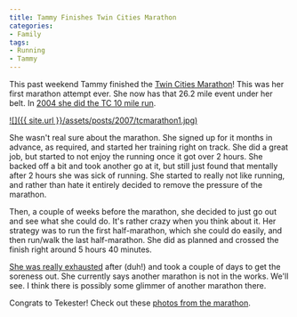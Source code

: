 ```yaml
---
title: Tammy Finishes Twin Cities Marathon
categories:
- Family
tags:
- Running
- Tammy
---
```


This past weekend Tammy finished the [Twin Cities Marathon](http://www.mtcmarathon.org/)! This was her first marathon attempt ever. She now has that 26.2 mile event under her belt. In [2004 she did the TC 10 mile run](/thingelstad/tc-10-mile-run).

[![]({{ site.url }}/assets/posts/2007/tcmarathon1.jpg)](http://www.mtcmarathon.org/)

She wasn't real sure about the marathon. She signed up for it months in advance, as required, and started her training right on track. She did a great job, but started to not enjoy the running once it got over 2 hours. She backed off a bit and took another go at it, but still just found that mentally after 2 hours she was sick of running. She started to really not like running, and rather than hate it entirely decided to remove the pressure of the marathon.

Then, a couple of weeks before the marathon, she decided to just go out and see what she could do. It's rather crazy when you think about it. Her strategy was to run the first half-marathon, which she could do easily, and then run/walk the last half-marathon. She did as planned and crossed the finish right around 5 hours 40 minutes.

[She was really exhausted](http://thingelstad.com/s/photos/album/72157602307308086/photo/1511092632/TC-Marathon-2007-20071007-140515-3085jpg.html) after (duh!) and took a couple of days to get the soreness out. She currently says another marathon is not in the works. We'll see. I think there is possibly some glimmer of another marathon there.

Congrats to Tekester! Check out these [photos from the marathon](http://thingelstad.com/s/photos/album/72157602307308086/TC-Marathon-2007.html).
